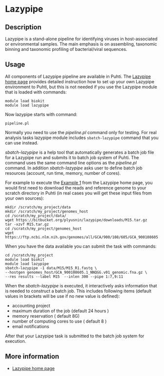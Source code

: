 # Lazypipe

## Description 

Lazypipe is a stand-alone pipeline for identifying viruses in host-associated or environmental samples. The main emphasis is on assembling, taxonomic binning and taxonomic profiling of bacterial/viral sequences.

## Usage

All components of Lazypipe pipeline are available in Puhti. The [Lazypipe home page](https://www.helsinki.fi/en/projects/lazypipe) provides detailed instruction how to set up your own Lazypipe environment to Puhti, but this is not needed if you use the Lazypipe module that is loaded with commands:

```text
module load biokit
module load lazypipe
```
Now lazypipe starts with command:

```text
pipeline.pl
```

Normally you need to use the _pipeline.pl_ command only for testing. For real analysis tasks lazypipe module includes `sbatch-lazypipe` command that you can use instead. 

_sbatch-lazypipe_ is a help tool that automatically generates a batch job file for a Lazypipe run 
and submits it to batch job system of Puhti. The command uses the same command line options 
as the _pipeline.pl_ command. In addition _sbatch-lazypipe_ asks user to define batch job resources
(account, run time, memory, number of cores).

For example to execute the [Example 1]( https://www.helsinki.fi/en/projects/lazypipe/examples) from the
Lazypipe home page, you would first need to download the reads and reference genome to your scratch directory in Puhti
(in real cases you will get these input files from your own sources):

```text
mkdir /scratch/my_project/data
mkdir /scratch/my_project/genomes_host
cd /scratch/my_project/data/
wget https://bitbucket.org/plyusnin/lazypipe/downloads/M15.tar.gz
tar -xzvf M15.tar.gz 
cd /scratch/my_project/genomes_host
wget https://ftp.ncbi.nlm.nih.gov/genomes/all/GCA/900/108/605/GCA_900108605.1_NNQGG.v01/GCA_900108605.1_NNQGG.v01_genomic.fna.gz
```
When you have the data available you can submit the task with commands:

```text
cd /scratch/my_project
module load biokit
module load lazypipe
sbatch-lazypipe -1 data/M15/M15_R1.fastq \
--hostgen genomes_host/GCA_900108605.1_NNQGG.v01_genomic.fna.gz \
--res results --label M15  --inlen 300 --pipe 1:7,9:11
```
When the _sbatch-lazypipe_ is executed, it interactively asks information that is
needed to construct a batch job. This includes following items (default values in brackets will be
use if no new value is defined):
   *   accounting project
   *   maximum duration of the job (default 24 hours )
   *   memory reservation ( default 8G)
   *   number of computing cores to use ( default 8 )
   *   email notifications
   
After that your Lazypipe task is submitted to the batch job system for execution.


## More information

*   [Lazypipe home page](https://www.helsinki.fi/en/projects/lazypipe)



